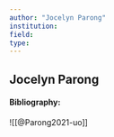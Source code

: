 ```yaml
---
author: "Jocelyn Parong"
institution:
field:
type:
---
```


## Jocelyn Parong
#### Bibliography:

![[@Parong2021-uo]]